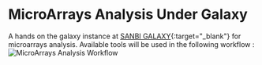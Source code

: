 # MicroArrays Analysis Under Galaxy

A hands on the galaxy instance at [SANBI GALAXY](http://galaxym.sanbi.ac.za/){:target="_blank"} for microarrays analysis. Available tools will be used in the following workflow :
![MicroArrays Analysis Workflow]({{site.baseurl}}/workflow.png)
